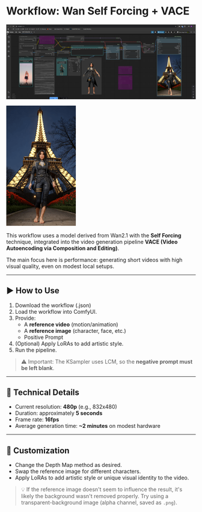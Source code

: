 # Workflow: Wan Self Forcing + VACE

![ComfyUI Workflow Preview](./assets/comfyUI.png)

![Generated Video Preview](./assets/preview.gif)

This workflow uses a model derived from Wan2.1 with the **Self Forcing** technique, integrated into the video generation pipeline **VACE (Video Autoencoding via Composition and Editing)**.

The main focus here is performance: generating short videos with high visual quality, even on modest local setups.

---

## ▶️ How to Use

1. Download the workflow (.json)
2. Load the workflow into ComfyUI.
3. Provide:
   - A **reference video** (motion/animation)
   - A **reference image** (character, face, etc.)
   - Positive Prompt
4. (Optional) Apply LoRAs to add artistic style.
5. Run the pipeline.

> ⚠️ Important: The KSampler uses LCM, so the **negative prompt must be left blank**.

---

## 📌 Technical Details

- Current resolution: **480p** (e.g., 832x480)
- Duration: approximately **5 seconds**
- Frame rate: **16fps**
- Average generation time: **~2 minutes** on modest hardware

---

## 🎨 Customization

- Change the Depth Map method as desired.
- Swap the reference image for different characters.
- Apply LoRAs to add artistic style or unique visual identity to the video.

> 💡 If the reference image doesn't seem to influence the result, it's likely the background wasn't removed properly. Try using a transparent-background image (alpha channel, saved as `.png`).

